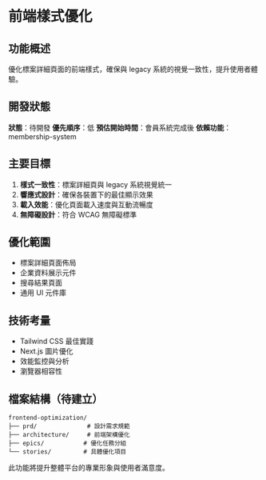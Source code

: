 # 前端樣式優化

## 功能概述

優化標案詳細頁面的前端樣式，確保與 legacy 系統的視覺一致性，提升使用者體驗。

## 開發狀態

**狀態**：待開發
**優先順序**：低
**預估開始時間**：會員系統完成後
**依賴功能**：membership-system

## 主要目標

1. **樣式一致性**：標案詳細頁與 legacy 系統視覺統一
2. **響應式設計**：確保各裝置下的最佳顯示效果
3. **載入效能**：優化頁面載入速度與互動流暢度
4. **無障礙設計**：符合 WCAG 無障礙標準

## 優化範圍

- 標案詳細頁面佈局
- 企業資料展示元件
- 搜尋結果頁面
- 通用 UI 元件庫

## 技術考量

- Tailwind CSS 最佳實踐
- Next.js 圖片優化
- 效能監控與分析
- 瀏覽器相容性

## 檔案結構（待建立）

```
frontend-optimization/
├── prd/              # 設計需求規範
├── architecture/     # 前端架構優化
├── epics/           # 優化任務分組
└── stories/         # 具體優化項目
```

此功能將提升整體平台的專業形象與使用者滿意度。